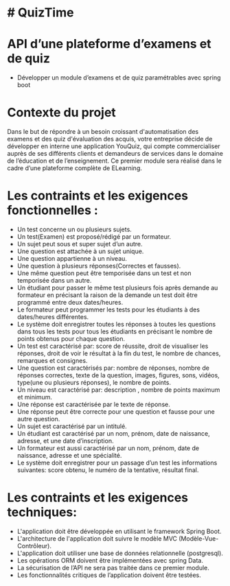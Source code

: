 # # QuizTime
# API d’une plateforme d’examens et de quiz
* Développer un module d’examens et de quiz paramétrables avec spring boot

# Contexte du projet
Dans le but de répondre à un besoin croissant d'automatisation des examens et des quiz d'évaluation des acquis, votre entreprise décide de développer en interne une application YouQuiz, qui compte commercialiser auprès de ses différents clients et demandeurs de services dans le domaine de l’éducation et de l’enseignement.
Ce premier module sera réalisé dans le cadre d’une plateforme complète de ELearning.

# Les contraints et les exigences fonctionnelles :

* Un test concerne un ou plusieurs sujets.
* Un test(Examen) est proposé/rédigé par un formateur.
* Un sujet peut sous et super sujet d’un autre.
* Une question est attachée à un sujet unique.
* Une question appartienne à un niveau.
* Une question à plusieurs réponses(Correctes et fausses).
* Une même question peut être temporisée dans un test et non temporisée dans un autre.
* Un étudiant pour passer le même test plusieurs fois après demande au formateur en précisant la raison de la demande un test doit être programmé entre deux dates/heures.
* Le formateur peut programmer les tests pour les étudiants à des dates/heures différentes.
* Le système doit enregistrer toutes les réponses à toutes les questions dans tous les tests pour tous les étudiants en précisant le nombre de points obtenus pour chaque question.
* Un test est caractérisé par: score de réussite, droit de visualiser les réponses, droit de voir le résultat à la fin du test, le nombre de chances, remarques et consignes.
* Une question est caractérisés par: nombre de réponses, nombre de réponses correctes, texte de la question, images, figures, sons, vidéos, type(une ou plusieurs réponses), le nombre de points.
* Un niveau est caractérisé par: description , nombre de points maximum et minimum.
* Une réponse est caractérisée par le texte de réponse.
* Une réponse peut être correcte pour une question et fausse pour une autre question.
* Un sujet est caractérisé par un intitulé.
* Un étudiant est caractérisé par un nom, prénom, date de naissance, adresse, et une date d’inscription.
* Un formateur est aussi caractérisé par un nom, prénom, date de naissance, adresse et une spécialité.
* Le système doit enregistrer pour un passage d’un test les informations suivantes: score obtenu, le numéro de la tentative, résultat final.


# Les contraints et les exigences techniques:

* L'application doit être développée en utilisant le framework Spring Boot.
* L'architecture de l'application doit suivre le modèle MVC (Modèle-Vue-Contrôleur).
* L'application doit utiliser une base de données relationnelle (postgresql).
* Les opérations ORM doivent être implémentées avec spring Data.
* La sécurisation de l’API ne sera pas traitée dans ce premier module.
* Les fonctionnalités critiques de l’application doivent être testées.
